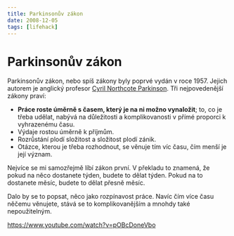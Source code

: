 ```yaml
---
title: Parkinsonův zákon
date: 2008-12-05
tags: [lifehack]
---
```


# Parkinsonův zákon

Parkinsonův zákon, nebo spíš zákony byly poprvé vydán v roce 1957. Jejich autorem je anglický profesor
[Cyril Northcote Parkinson](http://en.wikipedia.org/wiki/C._Northcote_Parkinson "C. Northcote Parkinson").
Tři nejpovedenější zákony praví:

<div class="lead">

* **Práce roste úměrně s časem, který je na ni možno vynaložit**; to, co je třeba udělat, nabývá na důležitosti a komplikovanosti v přímé proporci k vyhrazenému času.
* Výdaje rostou úměrně k příjmům.
* Rozrůstání plodí složitost a složitost plodí zánik.
* Otázce, kterou je třeba rozhodnout, se věnuje tím víc času, čím menší je její význam.

</div>

Nejvíce se mi samozřejmě líbí zákon první. V překladu to znamená, že pokud na něco 
dostanete týden, budete to dělat týden. Pokud na to dostanete měsíc, budete to dělat 
přesně měsíc.

Dalo by se to popsat, něco jako rozpínavost práce. Navíc čím více času 
něčemu věnujete, stává se to komplikovanějším a mnohdy také nepoužitelným.

https://www.youtube.com/watch?v=pOBcDoneVbo